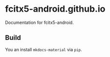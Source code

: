 # fcitx5-android.github.io

Documentation for fcitx5-android.

## Build

You an install `mkdocs-material` via `pip`. 

